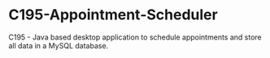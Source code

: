 # C195-Appointment-Scheduler
C195 - Java based desktop application to schedule appointments and store all data in a MySQL database.
